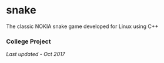 # snake
The classic NOKIA snake game developed for Linux using C++

### College Project
*Last updated - Oct 2017*
